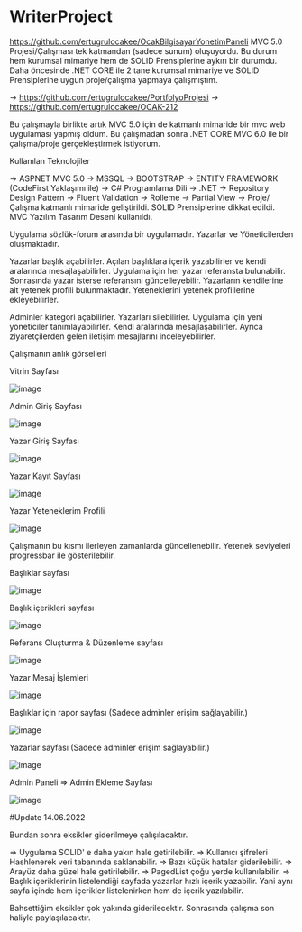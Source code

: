 # WriterProject

https://github.com/ertugrulocakee/OcakBilgisayarYonetimPaneli MVC 5.0 Projesi/Çalışması tek katmandan (sadece sunum) oluşuyordu. Bu durum hem kurumsal mimariye hem de SOLID Prensiplerine aykırı bir durumdu.
Daha öncesinde .NET CORE ile 2 tane kurumsal mimariye ve SOLID Prensiplerine uygun proje/çalışma yapmaya çalışmıştım.

-> https://github.com/ertugrulocakee/PortfolyoProjesi
-> https://github.com/ertugrulocakee/OCAK-212

Bu çalışmayla birlikte artık MVC 5.0 için de katmanlı mimaride bir mvc web uygulaması yapmış oldum.
Bu çalışmadan sonra .NET CORE MVC 6.0 ile bir çalışma/proje gerçekleştirmek istiyorum.

Kullanılan Teknolojiler

-> ASPNET MVC 5.0
-> MSSQL
-> BOOTSTRAP
-> ENTITY FRAMEWORK (CodeFirst Yaklaşımı ile)
-> C# Programlama Dili
-> .NET
-> Repository Design Pattern
-> Fluent Validation
-> Rolleme
-> Partial View
-> Proje/Çalışma katmanlı mimaride geliştirildi. SOLID Prensiplerine dikkat edildi. MVC Yazılım Tasarım Deseni kullanıldı.


Uygulama sözlük-forum arasında bir uygulamadır. Yazarlar ve Yöneticilerden oluşmaktadır. 

Yazarlar başlık açabilirler. Açılan başlıklara içerik yazabilirler ve kendi aralarında mesajlaşabilirler.
Uygulama için her yazar referansta bulunabilir. Sonrasında yazar isterse referansını güncelleyebilir. 
Yazarların kendilerine ait yetenek profili bulunmaktadır. Yeteneklerini yetenek profillerine ekleyebilirler.

Adminler kategori açabilirler. Yazarları silebilirler. Uygulama için yeni yöneticiler tanımlayabilirler. Kendi aralarında mesajlaşabilirler. Ayrıca ziyaretçilerden gelen iletişim mesajlarını inceleyebilirler.

Çalışmanın anlık görselleri 

Vitrin Sayfası

![image](https://user-images.githubusercontent.com/83928393/173523496-a8c3eb26-4006-4f60-8c38-9810ed2ca466.png)

Admin Giriş Sayfası

![image](https://user-images.githubusercontent.com/83928393/173523731-ca68c77d-d489-4d17-aaba-5aa4797ba450.png)

Yazar Giriş Sayfası

![image](https://user-images.githubusercontent.com/83928393/173523886-a61ddacf-3086-4d3a-9a3e-7e52d79e215e.png)

Yazar Kayıt Sayfası

![image](https://user-images.githubusercontent.com/83928393/173524059-b33939d8-6cdc-4f5f-ac84-3c4625d90187.png)

Yazar Yeteneklerim Profili

![image](https://user-images.githubusercontent.com/83928393/173524568-b308adba-c39b-4b29-88e3-0bf72acc0a3a.png)

Çalışmanın bu kısmı ilerleyen zamanlarda güncellenebilir. Yetenek seviyeleri progressbar ile gösterilebilir.

Başlıklar sayfası

![image](https://user-images.githubusercontent.com/83928393/175338990-b70b2643-1dcf-42db-b6f7-b4c298599b65.png)

Başlık içerikleri sayfası

![image](https://user-images.githubusercontent.com/83928393/175341615-27fe36a6-729c-4933-948f-f0933ee8b20d.png)


Referans Oluşturma & Düzenleme sayfası

![image](https://user-images.githubusercontent.com/83928393/173525534-b5974649-b82f-48b3-be60-244712fe09ad.png)

Yazar Mesaj İşlemleri

![image](https://user-images.githubusercontent.com/83928393/173525620-3b3b3644-9519-4193-beb4-54ad85e799a7.png)

Başlıklar için rapor sayfası (Sadece adminler erişim sağlayabilir.)

![image](https://user-images.githubusercontent.com/83928393/173525902-61a073ed-e261-4d6d-9706-3774730586ea.png)

Yazarlar sayfası (Sadece adminler erişim sağlayabilir.)

![image](https://user-images.githubusercontent.com/83928393/175343303-e7dfff05-ccea-4032-a31a-7400fc4465fa.png)


Admin Paneli => Admin Ekleme Sayfası

![image](https://user-images.githubusercontent.com/83928393/173526232-206d491c-2972-4bb6-998f-3b8aeb00e8f8.png)


#Update 14.06.2022

Bundan sonra eksikler giderilmeye çalışılacaktır. 

=> Uygulama SOLID' e daha yakın hale getirilebilir. 
=> Kullanıcı şifreleri Hashlenerek veri tabanında saklanabilir.
=> Bazı küçük hatalar giderilebilir.
=> Arayüz daha güzel hale getirilebilir.
=> PagedList çoğu yerde kullanılabilir. 
=> Başlık içeriklerinin listelendiği sayfada yazarlar hızlı içerik yazabilir. Yani aynı sayfa içinde hem içerikler listelenirken hem de içerik yazılabilir. 

Bahsettiğim eksikler çok yakında giderilecektir. Sonrasında çalışma son haliyle paylaşılacaktır. 
